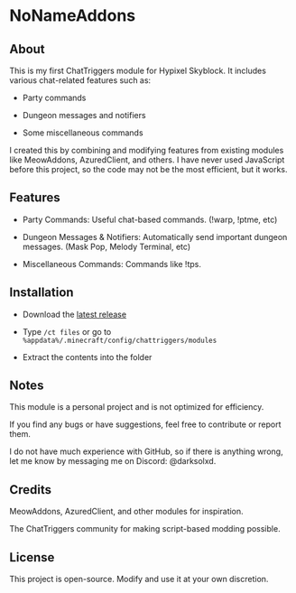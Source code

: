 # NoNameAddons

## About

This is my first ChatTriggers module for Hypixel Skyblock. It includes various chat-related features such as:

- Party commands

- Dungeon messages and notifiers

- Some miscellaneous commands

I created this by combining and modifying features from existing modules like MeowAddons, AzuredClient, and others. I have never used JavaScript before this project, so the code may not be the most efficient, but it works.

## Features

- Party Commands: Useful chat-based commands. (!warp, !ptme, etc)

- Dungeon Messages & Notifiers: Automatically send important dungeon messages. (Mask Pop, Melody Terminal, etc)

- Miscellaneous Commands: Commands like !tps.

## Installation

- Download the [latest release](https://github.com/No-Name-XD/NoNameAddons/releases/)

- Type `/ct files` or go to `%appdata%/.minecraft/config/chattriggers/modules`

- Extract the contents into the folder

## Notes

This module is a personal project and is not optimized for efficiency.

If you find any bugs or have suggestions, feel free to contribute or report them.

I do not have much experience with GitHub, so if there is anything wrong, let me know by messaging me on Discord: @darksolxd.

## Credits

MeowAddons, AzuredClient, and other modules for inspiration.

The ChatTriggers community for making script-based modding possible.

## License

This project is open-source. Modify and use it at your own discretion.